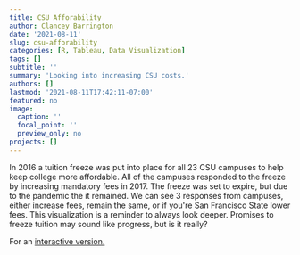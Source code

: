 ```yaml
---
title: CSU Afforability
author: Clancey Barrington
date: '2021-08-11'
slug: csu-afforability
categories: [R, Tableau, Data Visualization]
tags: []
subtitle: ''
summary: 'Looking into increasing CSU costs.'
authors: []
lastmod: '2021-08-11T17:42:11-07:00'
featured: no
image:
  caption: ''
  focal_point: ''
  preview_only: no
projects: []
---
```


In 2016 a tuition freeze was put into place for all 23 CSU campuses to help keep college more affordable. All of the campuses responded to the freeze by increasing mandatory fees in 2017. The freeze was set to expire, but due to the pandemic the it remained. We can see 3 responses from campuses, either increase fees, remain the same, or if you're San Francisco State lower fees. This visualization is a reminder to always look deeper. Promises to freeze tuition may sound like progress, but is it really?  
  
For an [interactive version.](https://public.tableau.com/views/CSUAfforability/Dashboard1?:language=en-US&:display_count=n&:origin=viz_share_link)

